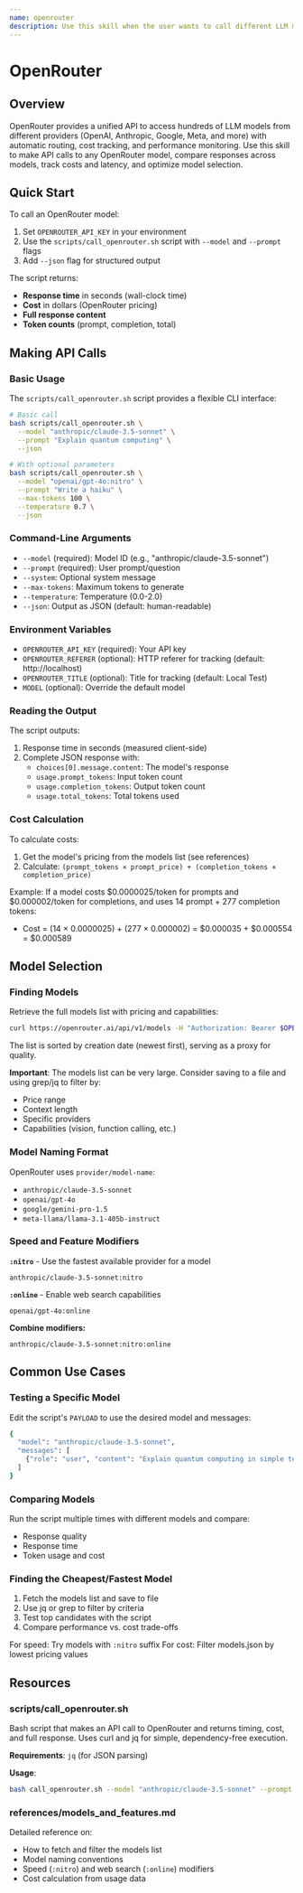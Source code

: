 ```yaml
---
name: openrouter
description: Use this skill when the user wants to call different LLM models through OpenRouter's unified API, compare model responses, track costs and response times, or find the best model for a task. Triggers include requests to test models, benchmark performance, use specific providers (OpenAI, Anthropic, Google, etc.), or optimize for speed/cost.
---
```


# OpenRouter

## Overview

OpenRouter provides a unified API to access hundreds of LLM models from different providers (OpenAI, Anthropic, Google, Meta, and more) with automatic routing, cost tracking, and performance monitoring. Use this skill to make API calls to any OpenRouter model, compare responses across models, track costs and latency, and optimize model selection.

## Quick Start

To call an OpenRouter model:

1. Set `OPENROUTER_API_KEY` in your environment
2. Use the `scripts/call_openrouter.sh` script with `--model` and `--prompt` flags
3. Add `--json` flag for structured output

The script returns:
- **Response time** in seconds (wall-clock time)
- **Cost** in dollars (OpenRouter pricing)
- **Full response content**
- **Token counts** (prompt, completion, total)

## Making API Calls

### Basic Usage

The `scripts/call_openrouter.sh` script provides a flexible CLI interface:

```bash
# Basic call
bash scripts/call_openrouter.sh \
  --model "anthropic/claude-3.5-sonnet" \
  --prompt "Explain quantum computing" \
  --json

# With optional parameters
bash scripts/call_openrouter.sh \
  --model "openai/gpt-4o:nitro" \
  --prompt "Write a haiku" \
  --max-tokens 100 \
  --temperature 0.7 \
  --json
```

### Command-Line Arguments

- `--model` (required): Model ID (e.g., "anthropic/claude-3.5-sonnet")
- `--prompt` (required): User prompt/question
- `--system`: Optional system message
- `--max-tokens`: Maximum tokens to generate
- `--temperature`: Temperature (0.0-2.0)
- `--json`: Output as JSON (default: human-readable)

### Environment Variables

- `OPENROUTER_API_KEY` (required): Your API key
- `OPENROUTER_REFERER` (optional): HTTP referer for tracking (default: http://localhost)
- `OPENROUTER_TITLE` (optional): Title for tracking (default: Local Test)
- `MODEL` (optional): Override the default model

### Reading the Output

The script outputs:
1. Response time in seconds (measured client-side)
2. Complete JSON response with:
   - `choices[0].message.content`: The model's response
   - `usage.prompt_tokens`: Input token count
   - `usage.completion_tokens`: Output token count
   - `usage.total_tokens`: Total tokens used

### Cost Calculation

To calculate costs:
1. Get the model's pricing from the models list (see references)
2. Calculate: `(prompt_tokens × prompt_price) + (completion_tokens × completion_price)`

Example: If a model costs $0.0000025/token for prompts and $0.000002/token for completions, and uses 14 prompt + 277 completion tokens:
- Cost = (14 × 0.0000025) + (277 × 0.000002) = $0.000035 + $0.000554 = $0.000589

## Model Selection

### Finding Models

Retrieve the full models list with pricing and capabilities:

```bash
curl https://openrouter.ai/api/v1/models -H "Authorization: Bearer $OPENROUTER_API_KEY" > models.json
```

The list is sorted by creation date (newest first), serving as a proxy for quality.

**Important**: The models list can be very large. Consider saving to a file and using grep/jq to filter by:
- Price range
- Context length
- Specific providers
- Capabilities (vision, function calling, etc.)

### Model Naming Format

OpenRouter uses `provider/model-name`:
- `anthropic/claude-3.5-sonnet`
- `openai/gpt-4o`
- `google/gemini-pro-1.5`
- `meta-llama/llama-3.1-405b-instruct`

### Speed and Feature Modifiers

**`:nitro`** - Use the fastest available provider for a model
```
anthropic/claude-3.5-sonnet:nitro
```

**`:online`** - Enable web search capabilities
```
openai/gpt-4o:online
```

**Combine modifiers:**
```
anthropic/claude-3.5-sonnet:nitro:online
```

## Common Use Cases

### Testing a Specific Model

Edit the script's `PAYLOAD` to use the desired model and messages:

```bash
{
  "model": "anthropic/claude-3.5-sonnet",
  "messages": [
    {"role": "user", "content": "Explain quantum computing in simple terms"}
  ]
}
```

### Comparing Models

Run the script multiple times with different models and compare:
- Response quality
- Response time
- Token usage and cost

### Finding the Cheapest/Fastest Model

1. Fetch the models list and save to file
2. Use jq or grep to filter by criteria
3. Test top candidates with the script
4. Compare performance vs. cost trade-offs

For speed: Try models with `:nitro` suffix
For cost: Filter models.json by lowest pricing values

## Resources

### scripts/call_openrouter.sh

Bash script that makes an API call to OpenRouter and returns timing, cost, and full response. Uses curl and jq for simple, dependency-free execution.

**Requirements**: `jq` (for JSON parsing)

**Usage**:
```bash
bash call_openrouter.sh --model "anthropic/claude-3.5-sonnet" --prompt "Your question" --json
```

### references/models_and_features.md

Detailed reference on:
- How to fetch and filter the models list
- Model naming conventions
- Speed (`:nitro`) and web search (`:online`) modifiers
- Cost calculation from usage data

